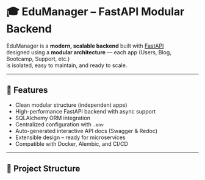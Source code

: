 # 🎓 EduManager – FastAPI Modular Backend

EduManager is a **modern, scalable backend** built with [FastAPI](https://fastapi.tiangolo.com/)  
designed using a **modular architecture** — each app (Users, Blog, Bootcamp, Support, etc.)  
is isolated, easy to maintain, and ready to scale.

---

## 🚀 Features

- Clean modular structure (independent apps)
- High-performance FastAPI backend with async support
- SQLAlchemy ORM integration
- Centralized configuration with `.env`
- Auto-generated interactive API docs (Swagger & Redoc)
- Extensible design – ready for microservices
- Compatible with Docker, Alembic, and CI/CD

---

## 🧱 Project Structure

